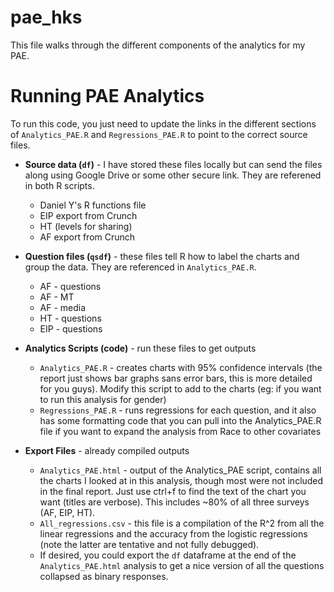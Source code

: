 # pae_hks

This file walks through the different components of the analytics for my PAE.

# Running PAE Analytics

To run this code, you just need to update the links in the different sections of `Analytics_PAE.R` and `Regressions_PAE.R` to point to the correct source files.

* **Source data (`df`)** - I have stored these files locally but can send the files along using Google Drive or some other secure link. They are referened in both R scripts.
  *  Daniel Y's R functions file
  *  EIP export from Crunch
  *  HT (levels for sharing)
  *  AF export from Crunch
	
* **Question files (`qsdf`)** - these files tell R how to label the charts and group the data. They are referenced in `Analytics_PAE.R`.
  *  AF - questions
  *  AF - MT
  *  AF - media
  *  HT - questions
  *  EIP - questions

* **Analytics Scripts (code)** - run these files to get outputs
  * `Analytics_PAE.R` - creates charts with 95% confidence intervals (the report just shows bar graphs sans error bars, this is more detailed for you guys). Modify this script to add to the charts (eg: if you want to run this analysis for gender)
  * `Regressions_PAE.R` - runs regressions for each question, and it also has some formatting code that you can pull into the Analytics_PAE.R file if you want to expand the analysis from Race to other covariates


* **Export Files** - already compiled outputs
  * `Analytics_PAE.html` - output of the Analytics_PAE script, contains all the charts I looked at in this analysis, though most were not included in the final report. Just use ctrl+f to find the text of the chart you want (titles are verbose). This includes ~80% of all three surveys (AF, EIP, HT).
  * `All_regressions.csv` - this file is a compilation of the R^2 from all the linear regressions and the accuracy from the logistic regressions (note the latter are tentative and not fully debugged).
  * If desired, you could export the `df` dataframe at the end of the `Analytics_PAE.html` analysis to get a nice version of all the questions collapsed as binary responses.
